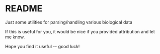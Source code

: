 README
======

Just some utilities for parsing/handling various biological data

If this is useful for you, it would be nice if you provided attribution
and let me know.

Hope you find it useful -- good luck!

